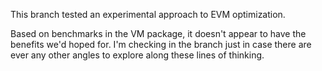 This branch tested an experimental approach to EVM optimization.

Based on benchmarks in the VM package, it doesn't appear to have 
the benefits we'd hoped for. I'm checking in the branch just in case
there are ever any other angles to explore along these lines of thinking.
